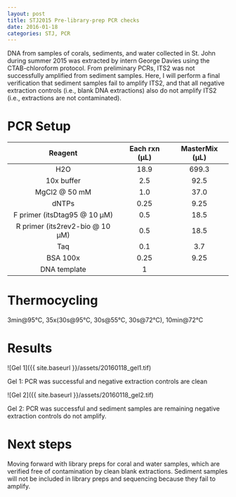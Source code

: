 ```yaml
---
layout: post
title: STJ2015 Pre-library-prep PCR checks
date: 2016-01-18
categories: STJ, PCR
---
```

DNA from samples of corals, sediments, and water collected in St. John during summer 2015 was extracted by intern George Davies using the CTAB-chloroform protocol. From preliminary PCRs, ITS2 was not successfully amplified from sediment samples. Here, I will perform a final verification that sediment samples fail to amplify ITS2, and that all negative extraction controls (i.e., blank DNA extractions) also do not amplify ITS2 (i.e., extractions are not contaminated).

# PCR Setup

| Reagent | Each rxn (µL) | MasterMix (µL) |
| :------: | :------------: | :-------------: |
| H2O | 18.9 | 699.3 |
| 10x buffer | 2.5 | 92.5 |
| MgCl2 @ 50 mM | 1.0 | 37.0 |
| dNTPs | 0.25 | 9.25 |
| F primer (itsDtag95 @ 10 µM) | 0.5 | 18.5 |
| R primer (its2rev2-bio @ 10 µM) | 0.5 | 18.5 |
| Taq | 0.1 | 3.7 |
| BSA 100x | 0.25 | 9.25 |
| DNA template | 1 | |

# Thermocycling

3min@95°C, 35x(30s@95°C, 30s@55°C, 30s@72°C), 10min@72°C

# Results

![Gel 1]({{ site.baseurl }}/assets/20160118_gel1.tif)

Gel 1: PCR was successful and negative extraction controls are clean

![Gel 2]({{ site.baseurl }}/assets/20160118_gel2.tif)

Gel 2: PCR was successful and sediment samples are remaining negative extraction controls do not amplify. 

# Next steps

Moving forward with library preps for coral and water samples, which are verified free of contamination by clean blank extractions. Sediment samples will not be included in library preps and sequencing because they fail to amplify.